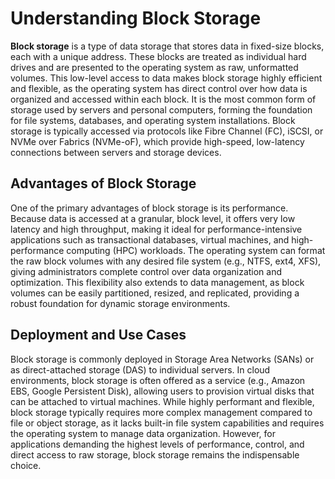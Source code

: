 # Understanding Block Storage

**Block storage** is a type of data storage that stores data in fixed-size blocks, each with a unique address. These blocks are treated as individual hard drives and are presented to the operating system as raw, unformatted volumes. This low-level access to data makes block storage highly efficient and flexible, as the operating system has direct control over how data is organized and accessed within each block. It is the most common form of storage used by servers and personal computers, forming the foundation for file systems, databases, and operating system installations. Block storage is typically accessed via protocols like Fibre Channel (FC), iSCSI, or NVMe over Fabrics (NVMe-oF), which provide high-speed, low-latency connections between servers and storage devices.

## Advantages of Block Storage

One of the primary advantages of block storage is its performance. Because data is accessed at a granular, block level, it offers very low latency and high throughput, making it ideal for performance-intensive applications such as transactional databases, virtual machines, and high-performance computing (HPC) workloads. The operating system can format the raw block volumes with any desired file system (e.g., NTFS, ext4, XFS), giving administrators complete control over data organization and optimization. This flexibility also extends to data management, as block volumes can be easily partitioned, resized, and replicated, providing a robust foundation for dynamic storage environments.

## Deployment and Use Cases

Block storage is commonly deployed in Storage Area Networks (SANs) or as direct-attached storage (DAS) to individual servers. In cloud environments, block storage is often offered as a service (e.g., Amazon EBS, Google Persistent Disk), allowing users to provision virtual disks that can be attached to virtual machines. While highly performant and flexible, block storage typically requires more complex management compared to file or object storage, as it lacks built-in file system capabilities and requires the operating system to manage data organization. However, for applications demanding the highest levels of performance, control, and direct access to raw storage, block storage remains the indispensable choice.
